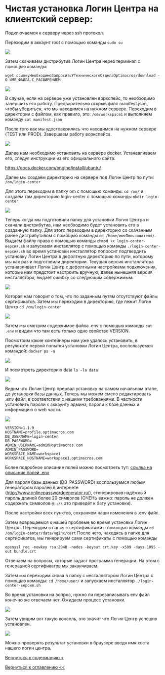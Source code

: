 # Чистая установка Логин Центра на клиентский сервер:

Подключаемся к серверу через ssh протокол.

Переходим в аккаунт root с помощью команды `sudo su`

![](./pictures/sshConnect.png)

Затем скачиваем дистрибутив Логин Центра через терминал с помощью команды: 

`wget ссылкуНеобходимоЗапроситьУТехническогоОтделаOptimacros/download -O ИМЯ_ФАЙЛА.С_РАСШИРЕНИЕМ`

![](./pictures/wget.png)

В случае, если на сервере уже установлен воркспейс, то необходимо завершить его работу. Предварительно открыв файл 
manifest.json, чтобы убедиться, что мы находимся на нужном сервере. Переходим в директории с файлом, как правило, это:
`/om/workspace1` и выполняем команду `cat manifest.json`

После того как мы удостоверились что находимся на нужном сервере (TEST или PROD). Завершаем работу воркспейса.

![](./pictures/shutdown.png)

Далее нам необходимо установить на сервере docker. Устанавливаем его, следуя инструкции из его официального сайта:

https://docs.docker.com/engine/install/ubuntu/

Далее мы создаём директорию на сервере под Логин Центр по пути: `/om/login-center`

Для этого переходим в папку om с помощью команды: `cd /om/` и создаём там директорию login-center с помощью команды
`mkdir login-center`

![](./pictures/mkdirLoginCenter.png)

Теперь когда мы подготовили папку для установки Логин Центра и скачали дистрибутив, нам необходимо будет установить его 
в созданную папку. Для этого переходим в директорию со скачанным ранее дистрибутивом с помощью команды `cd /home/имяПользователя/`. 
Выдаём файлу права с помощью команды `chmod +x login-center-версия.sh` и запускаем инсталлятор с помощью команды 
 `./login-center-версия.sh` во время установки инсталлятор попросит подтвердить установку Логин Центра в дефолтную 
 директорию по пути, которому мы как раз и подготовили директории. Текущая версия инсталлятора устанавливает Логин Центр с
  дефолтными настройками подключения, которые нам предстоит настроить вручную, далее нынешняя версия инсталлятора, выдаёт 
  ошибку со следующим содержимым:
 
![](./pictures/errorInstaller.png)

Которая нам говорит о том, что по заданным путям отсутствуют файлы сертификатов. Затем мы переходим в директорию, где 
лежит Логин Центр `cd /om/login-center`

![](./pictures/goToDirectoryAfterError.png)

Затем мы смотрим содержимое файла .env с помощью команды `cat .env` и видим что там есть только одно свойство VERSION.
 
Посмотрим какие контейнеры нам уже удалось установить, в результате первой попытки установки Логин Центра, воспользуемся командой: 
`docker ps -a`

![](./pictures/dockerPsA.png )

И посмотреть директорию data `ls -la data`

![](./pictures/lsLaData.png)

Видим что Логин Центр прервал установку на самом начальном этапе, до установки базы данных. Теперь мы можем смело 
редактировать .env файл, в соответствии с нашими требованиями. В частности установить пароли к аккаунту админа, пароли к базе 
данных и информацию о web части. 

![](./pictures/settingsEnv.png)

```
VERSION=1.1.9
HOSTNAME=profile.optimacros.com
DB_USERNAME=login-center
DB_PASSWORD=
ADMIN_USERNAME=admin@optimacros.com
ADMIN_PASSWORD=
WORKSPACE_NAME=workspace1
WORKSPACE_HOSTNAME=workspace1.optimacros.com
```

Более подробное описание полей можно посмотреть тут:
<a href="https://github.com/optimacros/distribution_documentation/blob/main/envDescription.md" target="_blank">ссылка на описание полей .env</a>

Для пароля базы данных (DB_PASSWORD) воспользуемся любым генератором паролей в интернете (http://www.onlinepasswordgenerator.ru/), сгенерировав надёжный пароль длиной более 
20 символов (ОЧЕНЬ важно: пароль не должен содержать символов `@:;/\` это приведёт к багу установки). 

После настройки всех пунктов, сохраняем наши изменения в 
.env файл.

Затем вовращаемся к нашей проблеме во время установки Логин Центра. Переходим в папку с сертификатами с помощью команды
`cd /om/login-center/data/nginx/cert` После чего, находясь в папке для сертификатов, мы генерируем сами сертификаты 
с помощью команды 

`openssl req -newkey rsa:2048 -nodes -keyout crt.key -x509 -days 1095 -out bundle.crt`

Отвечаем на вопросы, которые задаст программа генерации. На этом с генерацией сертификатов мы заканчиваем.

Затем мы переходим снова в папку с инсталлятором Логин Центра с помощью команды: `cd /home/user/` и запускаем инсталлятор 
`./login-center-версия.sh` 

Во время установки на вопрос, нужно ли перезаписывать env файл конечно же отвечаем нет. Ожидаем процесс установки.

![](./pictures/installationLC.png)

Затем увидим вот такую консоль, это значит что Логин Центр успешно установлен.

![](./pictures/installComplete.png)

Можно проверять результат установки в браузере введя имя хоста нашего логин центра.

[Вернуться к содержанию <](contents.md)

[Вернуться к оглавлению <<](index.md)
